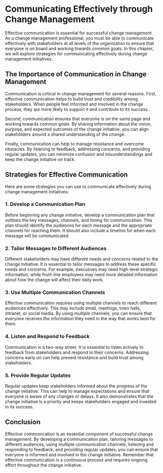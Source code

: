 Communicating Effectively through Change Management
=========================================================================================================================

Effective communication is essential for successful change management. As a change management professional, you must be able to communicate effectively with stakeholders at all levels of the organization to ensure that everyone is on board and working towards common goals. In this chapter, we will explore strategies for communicating effectively during change management initiatives.

The Importance of Communication in Change Management
----------------------------------------------------

Communication is critical in change management for several reasons. First, effective communication helps to build trust and credibility among stakeholders. When people feel informed and involved in the change process, they are more likely to support it and contribute to its success.

Second, communication ensures that everyone is on the same page and working towards common goals. By sharing information about the vision, purpose, and expected outcomes of the change initiative, you can align stakeholders around a shared understanding of the change.

Finally, communication can help to manage resistance and overcome obstacles. By listening to feedback, addressing concerns, and providing regular updates, you can minimize confusion and misunderstandings and keep the change initiative on track.

Strategies for Effective Communication
--------------------------------------

Here are some strategies you can use to communicate effectively during change management initiatives:

### 1. Develop a Communication Plan

Before beginning any change initiative, develop a communication plan that outlines the key messages, channels, and timing for communication. This plan should identify the audiences for each message and the appropriate channels for reaching them. It should also include a timeline for when each message will be communicated.

### 2. Tailor Messages to Different Audiences

Different stakeholders may have different needs and concerns related to the change initiative. It is essential to tailor messages to address these specific needs and concerns. For example, executives may need high-level strategic information, while front-line employees may need more detailed information about how the change will affect their daily work.

### 3. Use Multiple Communication Channels

Effective communication requires using multiple channels to reach different audiences effectively. This may include email, meetings, town halls, intranet, or social media. By using multiple channels, you can ensure that everyone receives the information they need in the way that works best for them.

### 4. Listen and Respond to Feedback

Communication is a two-way street. It is essential to listen actively to feedback from stakeholders and respond to their concerns. Addressing concerns early on can help prevent resistance and build trust among stakeholders.

### 5. Provide Regular Updates

Regular updates keep stakeholders informed about the progress of the change initiative. This can help to manage expectations and ensure that everyone is aware of any changes or delays. It also demonstrates that the change initiative is a priority and keeps stakeholders engaged and invested in its success.

Conclusion
----------

Effective communication is an essential component of successful change management. By developing a communication plan, tailoring messages to different audiences, using multiple communication channels, listening and responding to feedback, and providing regular updates, you can ensure that everyone is informed and involved in the change initiative. Remember that effective communication is a continuous process and requires ongoing effort throughout the change initiative.
